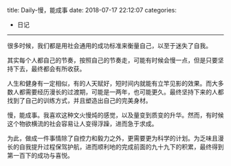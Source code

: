 title: Daily-慢，能成事
date: 2018-07-17 22:12:07
categories:
- 日记

---

很多时候，我们都是用社会通用的成功标准来衡量自己，以至于迷失了自我。

其实每个人都自己的节奏，按照自己的节奏走，可能有时候会慢一点，但是只要坚持下去，最终都会有所收获。

人生和健身有一定相似，有的人天赋好，短时间内就能有立竿见影的效果。而大多数人都需要经历漫长的过渡期，可能是一两年，也可能更久。最终坚持下来的人都找到了自己的训练方式，并且塑造出自己的完美身材。

慢，能成事。我喜欢这种文火慢炖的感觉，以及量变到质变的升华。然而，有时候这个物欲横流的社会容易让人变得浮躁，进而急于求成。

为此，做成一件事情除了自控力和毅力之外，更需要更为科学的计划。为乏味且漫长的自我提升过程保驾护航，进而顺利地的完成前面的九十九下的积累，最终得到第一百下的成功与喜悦。

